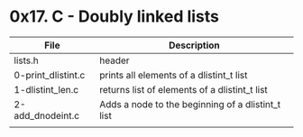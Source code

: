 # 0x17. C - Doubly linked lists

|File| Description|
|---|---|
|lists.h| header|
|0-print_dlistint.c| prints all elements of a dlistint_t list|
|1-dlistint_len.c| returns list of elements of a dlistint_t list|
|2-add_dnodeint.c| Adds a node to the beginning of a dlistint_t list|
|||